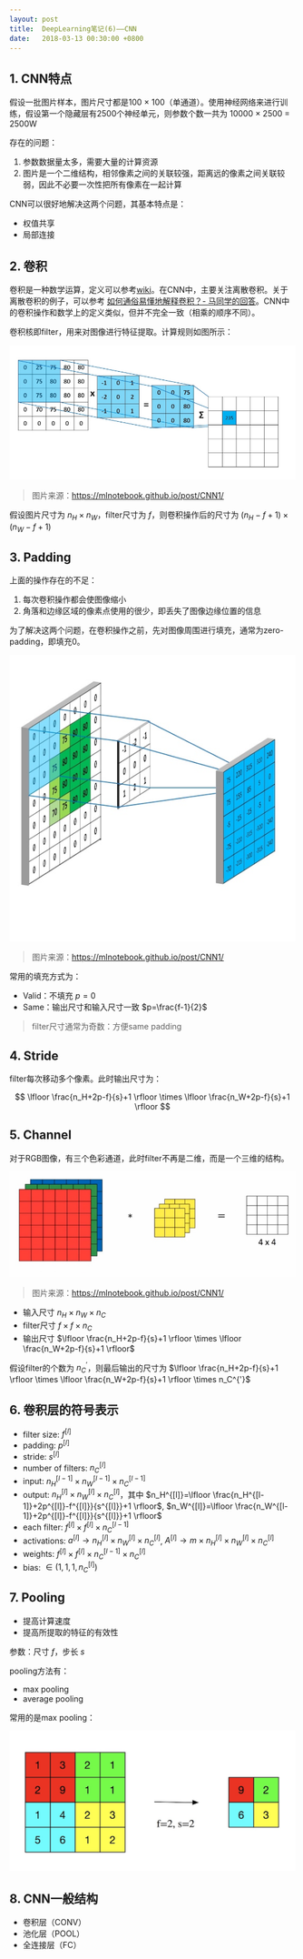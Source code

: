 ```yaml
---
layout: post
title:  DeepLearning笔记(6)——CNN
date:   2018-03-13 00:30:00 +0800
---
```


## 1. CNN特点

假设一批图片样本，图片尺寸都是100 × 100（单通道）。使用神经网络来进行训练，假设第一个隐藏层有2500个神经单元，则参数个数一共为 10000 × 2500 = 2500W

存在的问题：

1. 参数数据量太多，需要大量的计算资源
2. 图片是一个二维结构，相邻像素之间的关联较强，距离远的像素之间关联较弱，因此不必要一次性把所有像素在一起计算

CNN可以很好地解决这两个问题，其基本特点是：

- 权值共享
- 局部连接

## 2. 卷积

卷积是一种数学运算，定义可以参考[wiki](https://zh.wikipedia.org/wiki/%E5%8D%B7%E7%A7%AF)。在CNN中，主要关注离散卷积。关于离散卷积的例子，可以参考 [如何通俗易懂地解释卷积？- 马同学的回答](https://www.zhihu.com/question/22298352/answer/228543288)。CNN中的卷积操作和数学上的定义类似，但并不完全一致（相乘的顺序不同）。

卷积核即filter，用来对图像进行特征提取。计算规则如图所示：

![](./img/2018/03/13/6-1.jpg)

> 图片来源：https://mlnotebook.github.io/post/CNN1/

假设图片尺寸为 $n_H \times n_W$，filter尺寸为 $f$，则卷积操作后的尺寸为 $(n_H-f+1) \times (n_W-f+1)$

## 3. Padding

上面的操作存在的不足：

1. 每次卷积操作都会使图像缩小
2. 角落和边缘区域的像素点使用的很少，即丢失了图像边缘位置的信息

为了解决这两个问题，在卷积操作之前，先对图像周围进行填充，通常为zero-padding，即填充0。

![](./img/2018/03/13/6-2.jpg)

> 图片来源：https://mlnotebook.github.io/post/CNN1/

常用的填充方式为：

- Valid：不填充 $p=0$
- Same：输出尺寸和输入尺寸一致 $p=\frac{f-1}{2}$

> filter尺寸通常为奇数：方便same padding

## 4. Stride

filter每次移动多个像素。此时输出尺寸为：

$$ \lfloor \frac{n_H+2p-f}{s}+1 \rfloor \times \lfloor \frac{n_W+2p-f}{s}+1 \rfloor $$

## 5. Channel

对于RGB图像，有三个色彩通道，此时filter不再是二维，而是一个三维的结构。

![](./img/2018/03/13/6-3.jpg)

> 图片来源：https://mlnotebook.github.io/post/CNN1/

- 输入尺寸 $n_H \times n_W \times n_C$
- filter尺寸 $f \times f \times n_C$
- 输出尺寸 $\lfloor \frac{n_H+2p-f}{s}+1 \rfloor \times \lfloor \frac{n_W+2p-f}{s}+1 \rfloor$

假设filter的个数为 $n_C^{'}$，则最后输出的尺寸为 $\lfloor \frac{n_H+2p-f}{s}+1 \rfloor \times \lfloor \frac{n_W+2p-f}{s}+1 \rfloor \times n_C^{'}$

## 6. 卷积层的符号表示

- filter size: $f^{[l]}$
- padding: $p^{[l]}$
- stride: $s^{[l]}$
- number of filters: $n_C^{[l]}$
- input: $n_H^{[l-1]} \times n_W^{[l-1]} \times n_C^{[l-1]}$
- output: $n_H^{[l]} \times n_W^{[l]} \times n_C^{[l]}$，其中 $n_H^{[l]}=\lfloor \frac{n_H^{[l-1]}+2p^{[l]}-f^{[l]}}{s^{[l]}}+1 \rfloor$, $n_W^{[l]}=\lfloor \frac{n_W^{[l-1]}+2p^{[l]}-f^{[l]}}{s^{[l]}}+1 \rfloor$
- each filter: $f^{[l]} \times f^{[l]} \times n_C^{[l-1]}$
- activations: $a^{[l]}\rightarrow n_H^{[l]} \times n_W^{[l]} \times n_C^{[l]}$, $A^{[l]}\rightarrow m \times n_H^{[l]} \times n_W^{[l]} \times n_C^{[l]}$
- weights: $f^{[l]} \times f^{[l]} \times n_C^{[l-1]} \times n_C^{[l]}$
- bias: $\in (1, 1, 1, n_C^{[l]})$

## 7. Pooling

- 提高计算速度
- 提高所提取的特征的有效性

参数：尺寸 $f$，步长 $s$

pooling方法有：

- max pooling
- average pooling

常用的是max pooling：

![](./img/2018/03/13/6-4.jpg)

## 8. CNN一般结构

- 卷积层（CONV）
- 池化层（POOL）
- 全连接层（FC）

